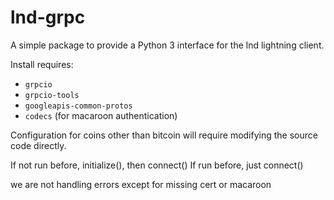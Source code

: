 # lnd-grpc

A simple package to provide a Python 3 interface for the lnd lightning client.

Install requires:
* `grpcio`
* `grpcio-tools`
* `googleapis-common-protos`
* `codecs` (for macaroon authentication)

Configuration for coins other than bitcoin will require modifying the source code directly.


If not run before, initialize(), then connect()
If run before, just connect()

we are not handling errors except for missing cert or macaroon